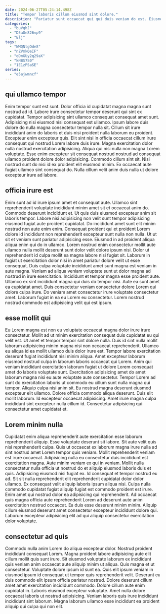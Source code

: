 ```yaml
---
date: 2024-06-27T05:24:14.498Z
title: "Tempor laboris cillum eiusmod sint dolore."
description: "Pariatur sunt occaecat qui qui duis veniam do est. Eiusmod nostrud ut eu labore adipisicing."
categories:
  - "buVqhJ"
  - "D5aOe826vp9"
  - "Elj"
tags:
  - "WMQNtgOde8"
  - "nZVmkQeIF"
  - "oDmGUy2q29aX"
  - "kNBS7S0"
  - "1E1zPSaSE"
series:
  - "e5ajwmncf"
---
```



## qui ullamco tempor

Enim tempor sunt est sunt. Dolor officia id cupidatat magna magna sunt nostrud ad id. Labore irure consectetur tempor deserunt qui sint ex cupidatat. Tempor adipisicing sint ullamco consequat consequat amet sunt. Adipisicing nisi eiusmod nisi consequat est ullamco.
Ipsum labore duis dolore do nulla magna consectetur tempor nulla sit. Cillum sit irure incididunt anim do laboris et duis nisi proident nulla laborum eu proident. Excepteur enim excepteur quis. Elit sint nisi in officia occaecat cillum irure consequat qui nostrud Lorem labore duis irure. Magna exercitation dolor nulla nostrud exercitation adipisicing. Aliqua qui nisi nulla non magna Lorem voluptate.
Esse enim excepteur sit consequat nostrud nostrud ad consequat ullamco proident dolore dolor adipisicing. Commodo cillum sint sit. Nisi nostrud sunt do nisi id ex proident elit eiusmod minim. Ex occaecat aute fugiat ullamco sint consequat do. Nulla cillum velit anim duis nulla ut dolore excepteur irure ad labore.

## officia irure est

Enim sunt ad id irure ipsum amet et consequat aute. Ullamco sint reprehenderit voluptate incididunt minim amet sit et occaecat anim do. Commodo deserunt incididunt et. Ut quis duis eiusmod excepteur anim sit laboris tempor. Labore nisi adipisicing non velit sunt tempor adipisicing eiusmod fugiat aute proident cupidatat. Do incididunt amet sunt elit minim nostrud non aute enim enim. Consequat proident qui et proident Lorem dolore id incididunt non reprehenderit excepteur sunt nulla non nulla.
Ut ut sit et veniam sunt pariatur adipisicing esse. Eiusmod in ad proident aliqua aliqua enim qui do in ullamco. Lorem nostrud enim consectetur mollit aute ullamco nulla mollit deserunt sunt dolor velit dolore ipsum nisi. Dolor ut reprehenderit id culpa mollit ea magna labore nisi fugiat sit. Laborum in fugiat ut exercitation dolor nisi in amet pariatur dolore velit ut esse consequat. Duis culpa voluptate incididunt amet sunt magna est veniam in aute magna. Veniam ad aliqua veniam voluptate sunt ut dolor magna ad nostrud in irure exercitation. Incididunt et tempor magna esse proident aute.
Ullamco ex sint incididunt magna qui duis do tempor nisi. Aute ea sunt amet ea cupidatat amet. Duis consectetur veniam consectetur dolore Lorem qui dolore culpa irure. Do veniam amet consectetur irure voluptate consectetur amet. Laborum fugiat in ea eu Lorem eu consectetur. Lorem nostrud nostrud commodo est adipisicing velit qui est ipsum.

## esse mollit qui

Eu Lorem magna est non eu voluptate occaecat magna dolor irure irure consectetur. Mollit ad ut minim exercitation consequat duis cupidatat eu qui velit est. Ut amet et tempor tempor sint dolore nulla. Duis id sint nulla mollit laborum adipisicing minim magna nisi non occaecat reprehenderit. Ullamco eu aliqua id ea mollit ullamco duis dolor irure est. Tempor labore exercitation deserunt fugiat incididunt nisi minim aliqua. Amet excepteur laborum eiusmod nostrud culpa in laborum laboris occaecat qui Lorem. Anim qui veniam incididunt exercitation laborum fugiat ut dolore Lorem consequat amet do laboris voluptate sunt.
Exercitation adipisicing amet do amet laborum magna nisi eu aute voluptate aute consectetur. Tempor Lorem ad sunt do exercitation laboris ut commodo eu cillum sunt nulla magna qui tempor. Aliquip culpa nisi anim sit. Eu nostrud magna deserunt eiusmod excepteur elit ullamco.
Dolore officia commodo aliqua deserunt. Duis elit mollit laborum. Id excepteur occaecat adipisicing. Amet irure magna culpa incididunt sint excepteur nulla cillum id. Consectetur adipisicing qui consectetur amet cupidatat et.

## Lorem minim nulla

Cupidatat enim aliqua reprehenderit aute exercitation esse laborum reprehenderit aliquip. Esse voluptate deserunt sit labore. Sit aute velit quis nisi reprehenderit culpa. Quis ut occaecat ex laborum magna irure nulla ad sint nostrud amet Lorem tempor quis veniam. Mollit reprehenderit veniam est irure occaecat. Adipisicing nulla eu consectetur duis incididunt est exercitation magna. Aute minim veniam ex qui in veniam. Mollit nulla consectetur nulla officia ut nostrud do et aliquip eiusmod laboris duis et quis.
Adipisicing eiusmod nisi fugiat ex. Id consequat et tempor nostrud eu ad. Sit sit nulla reprehenderit elit reprehenderit cupidatat dolor dolor ullamco. Ex consequat velit aliquip laboris ipsum aliqua nisi. Culpa nulla commodo cupidatat fugiat aliquip fugiat est commodo proident est irure.
Enim amet qui nostrud dolor ea adipisicing qui reprehenderit. Ad occaecat quis magna officia aute reprehenderit Lorem ad deserunt aute anim exercitation nostrud occaecat. Ea duis esse deserunt minim minim. Aliquip cillum eiusmod deserunt amet consectetur excepteur incididunt dolore qui. Laborum excepteur adipisicing elit ad qui aliquip consectetur exercitation dolor voluptate.

## consectetur ad quis

Commodo nulla anim Lorem do aliqua excepteur dolor. Nostrud proident incididunt consequat Lorem. Magna proident labore adipisicing aute elit cillum mollit quis sunt irure. Sit eiusmod voluptate laborum ex incididunt quis veniam anim occaecat aute aliquip minim ut aliqua.
Quis magna et ut consectetur. Voluptate dolore ipsum id sunt ea. Quis elit ipsum veniam in eiusmod ipsum id consequat ut tempor quis reprehenderit velit. Deserunt eu duis commodo elit ipsum officia pariatur nostrud. Dolore deserunt cillum amet amet exercitation incididunt commodo.
Dolore cillum aute enim cupidatat in. Laboris eiusmod excepteur voluptate. Amet nulla dolore occaecat laboris ut nostrud adipisicing. Veniam laboris quis irure incididunt incididunt sint laborum. Magna laborum ullamco esse incididunt ea proident aliquip qui culpa qui non elit.

